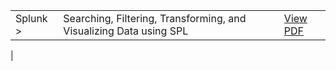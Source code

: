 
| | | |
|-------------------------------|-----------------------------------------------|----------------------------------------------------|
| Splunk >           | Searching, Filtering, Transforming, and Visualizing Data using SPL       | [View PDF](./Splunk/Splunk_Searching,Filtering,Transforming_and_Visualizing_Data_using_SPL.pdf)          |
|
